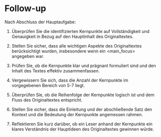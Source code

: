 # Follow-up

Nach Abschluss der Hauptaufgabe:

1. Überprüfen Sie die identifizierten Kernpunkte auf Vollständigkeit und Genauigkeit in Bezug auf den Hauptinhalt des Originaltextes.

2. Stellen Sie sicher, dass alle wichtigen Aspekte des Originaltextes berücksichtigt wurden, insbesondere wenn ein <main_focus> angegeben war.

3. Prüfen Sie, ob die Kernpunkte klar und prägnant formuliert sind und den Inhalt des Textes effektiv zusammenfassen.

4. Vergewissern Sie sich, dass die Anzahl der Kernpunkte im vorgegebenen Bereich von 5-7 liegt.

5. Überprüfen Sie, ob die Reihenfolge der Kernpunkte logisch ist und dem Fluss des Originaltextes entspricht.

6. Stellen Sie sicher, dass die Einleitung und der abschließende Satz den Kontext und die Bedeutung der Kernpunkte angemessen rahmen.

7. Reflektieren Sie kurz darüber, ob ein Leser anhand der Kernpunkte ein klares Verständnis der Hauptideen des Originaltextes gewinnen würde.
